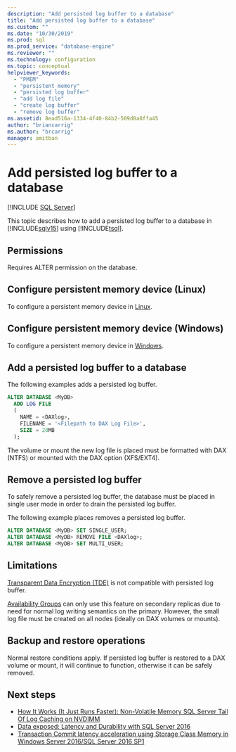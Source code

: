 ```yaml
---
description: "Add persisted log buffer to a database"
title: "Add persisted log buffer to a database"
ms.custom: ""
ms.date: "10/30/2019"
ms.prod: sql
ms.prod_service: "database-engine"
ms.reviewer: ""
ms.technology: configuration
ms.topic: conceptual
helpviewer_keywords: 
  - "PMEM"
  - "persistent memory"
  - "persisted log buffer"
  - "add log file"
  - "create log buffer"
  - "remove log buffer"
ms.assetid: 8ead516a-1334-4f40-84b2-509d0a8ffa45
author: "briancarrig"
ms.author: "brcarrig"
manager: amitban
---
```


# Add persisted log buffer to a database
 [!INCLUDE [SQL Server](../../includes/applies-to-version/sqlserver.md)]

This topic describes how to add a persisted log buffer to a database in [!INCLUDE[sqlv15](../../includes/sssqlv15-md.md)] using [!INCLUDE[tsql](../../includes/tsql-md.md)].  
  
## Permissions

Requires ALTER permission on the database.  

## Configure persistent memory device (Linux)

To configure a persistent memory device in [Linux](../../linux/sql-server-linux-configure-pmem.md).

## Configure persistent memory device (Windows)

To configure a persistent memory device in [Windows](/windows-server/storage/storage-spaces/deploy-pmem/).
  
## Add a persisted log buffer to a database  

The following examples adds a persisted log buffer.

```sql
ALTER DATABASE <MyDB> 
  ADD LOG FILE 
  (
    NAME = <DAXlog>, 
    FILENAME = '<Filepath to DAX Log File>', 
    SIZE = 20MB
  );
```

The volume or mount the new log file is placed must be formatted with DAX (NTFS) or mounted with the DAX option (XFS/EXT4).

## Remove a persisted log buffer

To safely remove a persisted log buffer, the database must be placed in single user mode in order to drain the persisted log buffer.

The following example places removes a persisted log buffer.

```sql
ALTER DATABASE <MyDB> SET SINGLE_USER;
ALTER DATABASE <MyDB> REMOVE FILE <DAXlog>;
ALTER DATABASE <MyDB> SET MULTI_USER;
```

## Limitations

[Transparent Data Encryption (TDE)](../security/encryption/transparent-data-encryption.md) is not compatible with persisted log buffer.

[Availability Groups](../../t-sql/statements/create-availability-group-transact-sql.md) can only use this feature on secondary replicas due to need for normal log writing semantics on the primary. However, the small log file must be created on all nodes (ideally on DAX volumes or mounts).

## Backup and restore operations

Normal restore conditions apply. If persisted log buffer is restored to a DAX volume or mount, it will continue to function, otherwise it can be safely removed.
  
## Next steps

- [How It Works (It Just Runs Faster): Non-Volatile Memory SQL Server Tail Of Log Caching on NVDIMM](https://blogs.msdn.microsoft.com/bobsql/2016/11/08/how-it-works-it-just-runs-faster-non-volatile-memory-sql-server-tail-of-log-caching-on-nvdimm/)
- [Data exposed: Latency and Durability with SQL Server 2016](https://channel9.msdn.com/Shows/Data-Exposed/Latency-and-Durability-with-SQL-Server-2016)
- [Transaction Commit latency acceleration using Storage Class Memory in Windows Server 2016/SQL Server 2016 SP1](https://blogs.msdn.microsoft.com/sqlserverstorageengine/2016/12/02/transaction-commit-latency-acceleration-using-storage-class-memory-in-windows-server-2016sql-server-2016-sp1/)
